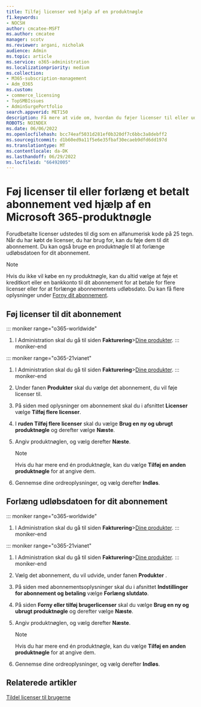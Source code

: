 ```yaml
---
title: Tilføj licenser ved hjælp af en produktnøgle
f1.keywords:
- NOCSH
author: cmcatee-MSFT
ms.author: cmcatee
manager: scotv
ms.reviewer: argani, nicholak
audience: Admin
ms.topic: article
ms.service: o365-administration
ms.localizationpriority: medium
ms.collection:
- M365-subscription-management
- Adm_O365
ms.custom:
- commerce_licensing
- TopSMBIssues
- AdminSurgePortfolio
search.appverid: MET150
description: Få mere at vide om, hvordan du føjer licenser til eller udvider dit abonnement med en produktnøgle.
ROBOTS: NOINDEX
ms.date: 06/06/2022
ms.openlocfilehash: bcc74eaf5031d281ef0b320df7c6bbc3a8debff2
ms.sourcegitcommit: d1b60ed9a11f5e6e35fbaf30ecaeb9dfd6dd197d
ms.translationtype: MT
ms.contentlocale: da-DK
ms.lasthandoff: 06/29/2022
ms.locfileid: "66492005"
---
```

# <a name="add-licenses-to-or-extend-a-paid-subscription-by-using-a-microsoft-365-product-key"></a>Føj licenser til eller forlæng et betalt abonnement ved hjælp af en Microsoft 365-produktnøgle

Forudbetalte licenser udstedes til dig som en alfanumerisk kode på 25 tegn. Når du har købt de licenser, du har brug for, kan du føje dem til dit abonnement. Du kan også bruge en produktnøgle til at forlænge udløbsdatoen for dit abonnement.

> [!NOTE]
> Hvis du ikke vil købe en ny produktnøgle, kan du altid vælge at føje et kreditkort eller en bankkonto til dit abonnement for at betale for flere licenser eller for at forlænge abonnementets udløbsdato. Du kan få flere oplysninger under [Forny dit abonnement](../subscriptions/renew-your-subscription.md).
  
## <a name="add-licenses-to-your-subscription"></a>Føj licenser til dit abonnement

::: moniker range="o365-worldwide"

1. I Administration skal du gå til siden **Fakturering**\><a href="https://go.microsoft.com/fwlink/p/?linkid=842054" target="_blank">Dine produkter</a>.
::: moniker-end

::: moniker range="o365-21vianet"

1. I Administration skal du gå til siden **Fakturering**\><a href="https://go.microsoft.com/fwlink/p/?linkid=850626" target="_blank">Dine produkter</a>.
::: moniker-end

2. Under fanen **Produkter** skal du vælge det abonnement, du vil føje licenser til.
3. På siden med oplysninger om abonnement skal du i afsnittet **Licenser** vælge **Tilføj flere licenser**.
4. I **ruden Tilføj flere licenser** skal du vælge **Brug en ny og ubrugt produktnøgle** og derefter vælge **Næste**.
5. Angiv produktnøglen, og vælg derefter **Næste**.
    > [!NOTE]
    > Hvis du har mere end én produktnøgle, kan du vælge **Tilføj en anden produktnøgle** for at angive dem.
6. Gennemse dine ordreoplysninger, og vælg derefter **Indløs**.
  
## <a name="extend-the-expiration-date-of-your-subscription"></a>Forlæng udløbsdatoen for dit abonnement

::: moniker range="o365-worldwide"

1. I Administration skal du gå til siden **Fakturering**\><a href="https://go.microsoft.com/fwlink/p/?linkid=842054" target="_blank">Dine produkter</a>.
::: moniker-end

::: moniker range="o365-21vianet"

1. I Administration skal du gå til siden **Fakturering**\><a href="https://go.microsoft.com/fwlink/p/?linkid=850626" target="_blank">Dine produkter</a>.
::: moniker-end

2. Vælg det abonnement, du vil udvide, under fanen **Produkter** .
3. På siden med abonnementsoplysninger skal du i afsnittet **Indstillinger for abonnement og betaling** vælge **Forlæng slutdato**.
4. På siden **Forny eller tilføj brugerlicenser** skal du vælge **Brug en ny og ubrugt produktnøgle** og derefter vælge **Næste**.
5. Angiv produktnøglen, og vælg derefter **Næste**.
    > [!NOTE]
    > Hvis du har mere end én produktnøgle, kan du vælge **Tilføj en anden produktnøgle** for at angive dem.
6. Gennemse dine ordreoplysninger, og vælg derefter **Indløs**.

## <a name="related-articles"></a>Relaterede artikler

[Tildel licenser til brugerne](../../admin/manage/assign-licenses-to-users.md)
